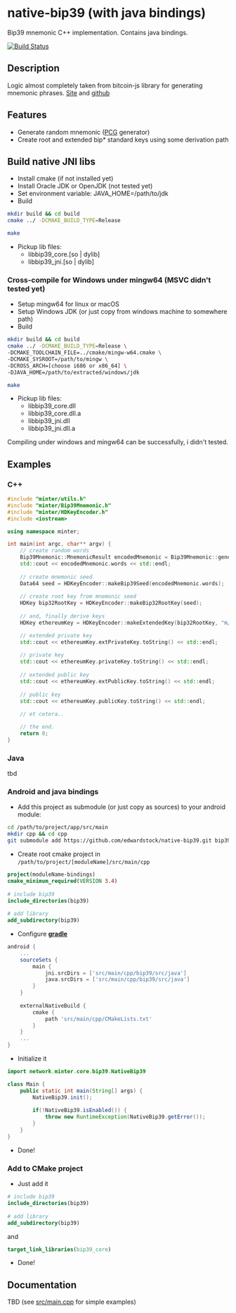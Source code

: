 # native-bip39 (with java bindings)
Bip39 mnemonic C++ implementation. Contains java bindings.

[![Build Status](https://travis-ci.org/edwardstock/native-bip39.svg?branch=master)](https://travis-ci.org/edwardstock/native-bip39)


## Description
Logic almost completely taken from bitcoin-js library for generating mnemonic phrases.
[Site](https://iancoleman.io/bip39/) and [github](https://github.com/iancoleman/bip39)


## Features
* Generate random mnemonic ([PCG](http://www.pcg-random.org/) generator)
* Create root and extended bip* standard keys using some derivation path

## Build native JNI libs
* Install cmake (if not installed yet)
* Install Oracle JDK or OpenJDK (not tested yet)
* Set environment variable: JAVA_HOME=/path/to/jdk
* Build
```bash
mkdir build && cd build
cmake ../ -DCMAKE_BUILD_TYPE=Release

make
```
* Pickup lib files:
  * libbip39_core.[so | dylib] 
  * libbip39_jni.[so | dylib] 
  
### Cross-compile for Windows under mingw64 (MSVC didn't tested yet)
* Setup mingw64 for linux or macOS
* Setup Windows JDK (or just copy from windows machine to somewhere path)
* Build
```bash
mkdir build && cd build
cmake ../ -DCMAKE_BUILD_TYPE=Release \
-DCMAKE_TOOLCHAIN_FILE=../cmake/mingw-w64.cmake \
-DCMAKE_SYSROOT=/path/to/mingw \
-DCROSS_ARCH=[choose i686 or x86_64] \
-DJAVA_HOME=/path/to/extracted/windows/jdk

make
```
* Pickup lib files:
  * libbip39_core.dll
  * libbip39_core.dll.a
  * libbip39_jni.dll
  * libbip39_jni.dll.a
  
Compiling under windows and mingw64 can be successfully, i didn't tested.


## Examples
### C++
```c++
#include "minter/utils.h"
#include "minter/Bip39Mnemonic.h"
#include "minter/HDKeyEncoder.h"
#include <iostream>

using namespace minter;

int main(int argc, char** argv) {
    // create random words
    Bip39Mnemonic::MnemonicResult encodedMnemonic = Bip39Mnemonic::generate();
    std::cout << encodedMnemonic.words << std::endl;
    
    // create mnemonic seed
    Data64 seed = HDKeyEncoder::makeBip39Seed(encodedMnemonic.words);
    
    // create root key from mnemonic seed
    HDKey bip32RootKey = HDKeyEncoder::makeBip32RootKey(seed);
    
    // and, finally derive keys
    HDKey ethereumKey = HDKeyEncoder::makeExtendedKey(bip32RootKey, "m/44'/60'/0'/0");

    // extended private key
    std::cout << ethereumKey.extPrivateKey.toString() << std::endl;
    
    // private key
    std::cout << ethereumKey.privateKey.toString() << std::endl;
    
    // extended public key
    std::cout << ethereumKey.extPublicKey.toString() << std::endl;
    
    // public key
    std::cout << ethereumKey.publicKey.toString() << std::endl;
    
    // et cetera..

    // the end.
    return 0;
}
```


### Java
tbd

### Android and java bindings

* Add this project as submodule (or just copy as sources) to your android module:
```bash
cd /path/to/project/app/src/main
mkdir cpp && cd cpp
git submodule add https://github.com/edwardstock/native-bip39.git bip39
```
 
* Create root cmake project in `/path/to/project/[moduleName]/src/main/cpp`
```cmake
project(moduleName-bindings)
cmake_minimum_required(VERSION 3.4)
    
# include bip39
include_directories(bip39)
    
# add library
add_subdirectory(bip39)
```
 
* Configure [**gradle**](https://gradle.org/)

```groovy
android {
    ...
    sourceSets {
        main {
            jni.srcDirs = ['src/main/cpp/bip39/src/java']
            java.srcDirs = ['src/main/cpp/bip39/src/java']
        }
    }
    
    externalNativeBuild {
        cmake {
            path 'src/main/cpp/CMakeLists.txt'
        }
    }
    ...
}
 ```
 
* Initialize it
```java
import network.minter.core.bip39.NativeBip39

class Main {
    public static int main(String[] args) {
        NativeBip39.init();
        
        if(!NativeBip39.isEnabled()) {
            throw new RuntimeException(NativeBip39.getError());
        }
    }
}
```

* Done!


### Add to CMake project

* Just add it
```cmake
# include bip39
include_directories(bip39)
    
# add library
add_subdirectory(bip39)
```

 and 
```cmake
target_link_libraries(bip39_core)
```

* Done!



## Documentation
TBD (see [src/main.cpp](https://github.com/edwardstock/native-bip39/blob/master/src/main.cpp) for simple examples)


